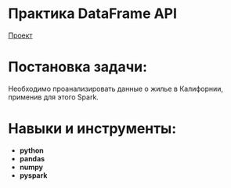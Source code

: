 # Практика DataFrame API
[Проект](Яндекс.Практикум%20DataFrame%20API%20—%20практика.ipynb)  
# Постановка задачи:    
Необходимо проанализировать данные о жилье в Калифорнии, применив для этого Spark.
# Навыки и инструменты:  
* **python**    
* **pandas**  
* **numpy**  
* **pyspark**
